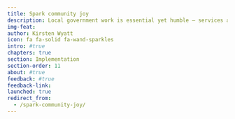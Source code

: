 ```yaml
---
title: Spark community joy
description: Local government work is essential yet humble — services are used constantly, yet recognized rarely. Showcasing and celebrating local government services builds a foundation of community pride and creates a culture of service and professionalism.
img-feat: 
author: Kirsten Wyatt
icon: fa fa-solid fa-wand-sparkles
intro: #true
chapters: true
section: Implementation
section-order: 11
about: #true
feedback: #true
feedback-link: 
launched: true
redirect_from:
  - /spark-community-joy/
---
```


